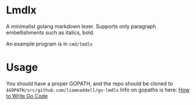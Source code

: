 # Lmdlx

A minimalist golang markdown lexer. Supports only paragraph embellishments such as italics, bold.

An example program is in `cmd/lmdlx`

# Usage


You should have a proper GOPATH, and the repo should be cloned to `$GOPATH/src/github.com/liamnaddell/go-lmdlx`
Info on gopaths is here: [How to Write Go Code](https://golang.org/doc/code.html)
